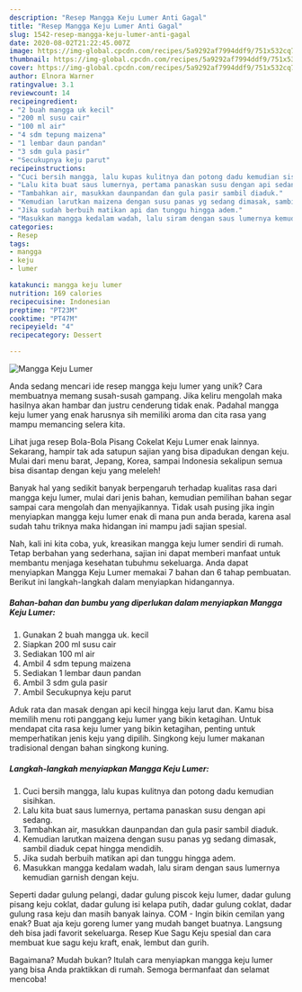```yaml
---
description: "Resep Mangga Keju Lumer Anti Gagal"
title: "Resep Mangga Keju Lumer Anti Gagal"
slug: 1542-resep-mangga-keju-lumer-anti-gagal
date: 2020-08-02T21:22:45.007Z
image: https://img-global.cpcdn.com/recipes/5a9292af7994ddf9/751x532cq70/mangga-keju-lumer-foto-resep-utama.jpg
thumbnail: https://img-global.cpcdn.com/recipes/5a9292af7994ddf9/751x532cq70/mangga-keju-lumer-foto-resep-utama.jpg
cover: https://img-global.cpcdn.com/recipes/5a9292af7994ddf9/751x532cq70/mangga-keju-lumer-foto-resep-utama.jpg
author: Elnora Warner
ratingvalue: 3.1
reviewcount: 14
recipeingredient:
- "2 buah mangga uk kecil"
- "200 ml susu cair"
- "100 ml air"
- "4 sdm tepung maizena"
- "1 lembar daun pandan"
- "3 sdm gula pasir"
- "Secukupnya keju parut"
recipeinstructions:
- "Cuci bersih mangga, lalu kupas kulitnya dan potong dadu kemudian sisihkan."
- "Lalu kita buat saus lumernya, pertama panaskan susu dengan api sedang."
- "Tambahkan air, masukkan daunpandan dan gula pasir sambil diaduk."
- "Kemudian larutkan maizena dengan susu panas yg sedang dimasak, sambil diaduk cepat hingga mendidih."
- "Jika sudah berbuih matikan api dan tunggu hingga adem."
- "Masukkan mangga kedalam wadah, lalu siram dengan saus lumernya kemudian garnish dengan keju."
categories:
- Resep
tags:
- mangga
- keju
- lumer

katakunci: mangga keju lumer 
nutrition: 169 calories
recipecuisine: Indonesian
preptime: "PT23M"
cooktime: "PT47M"
recipeyield: "4"
recipecategory: Dessert

---
```



![Mangga Keju Lumer](https://img-global.cpcdn.com/recipes/5a9292af7994ddf9/751x532cq70/mangga-keju-lumer-foto-resep-utama.jpg)

Anda sedang mencari ide resep mangga keju lumer yang unik? Cara membuatnya memang susah-susah gampang. Jika keliru mengolah maka hasilnya akan hambar dan justru cenderung tidak enak. Padahal mangga keju lumer yang enak harusnya sih memiliki aroma dan cita rasa yang mampu memancing selera kita.

Lihat juga resep Bola-Bola Pisang Cokelat Keju Lumer enak lainnya. Sekarang, hampir tak ada satupun sajian yang bisa dipadukan dengan keju. Mulai dari menu barat, Jepang, Korea, sampai Indonesia sekalipun semua bisa disantap dengan keju yang meleleh!

Banyak hal yang sedikit banyak berpengaruh terhadap kualitas rasa dari mangga keju lumer, mulai dari jenis bahan, kemudian pemilihan bahan segar sampai cara mengolah dan menyajikannya. Tidak usah pusing jika ingin menyiapkan mangga keju lumer enak di mana pun anda berada, karena asal sudah tahu triknya maka hidangan ini mampu jadi sajian spesial.


Nah, kali ini kita coba, yuk, kreasikan mangga keju lumer sendiri di rumah. Tetap berbahan yang sederhana, sajian ini dapat memberi manfaat untuk membantu menjaga kesehatan tubuhmu sekeluarga. Anda dapat menyiapkan Mangga Keju Lumer memakai 7 bahan dan 6 tahap pembuatan. Berikut ini langkah-langkah dalam menyiapkan hidangannya.

<!--inarticleads1-->

##### Bahan-bahan dan bumbu yang diperlukan dalam menyiapkan Mangga Keju Lumer:

1. Gunakan 2 buah mangga uk. kecil
1. Siapkan 200 ml susu cair
1. Sediakan 100 ml air
1. Ambil 4 sdm tepung maizena
1. Sediakan 1 lembar daun pandan
1. Ambil 3 sdm gula pasir
1. Ambil Secukupnya keju parut


Aduk rata dan masak dengan api kecil hingga keju larut dan. Kamu bisa memilih menu roti panggang keju lumer yang bikin ketagihan. Untuk mendapat cita rasa keju lumer yang bikin ketagihan, penting untuk memperhatikan jenis keju yang dipilih. Singkong keju lumer makanan tradisional dengan bahan singkong kuning. 

<!--inarticleads2-->

##### Langkah-langkah menyiapkan Mangga Keju Lumer:

1. Cuci bersih mangga, lalu kupas kulitnya dan potong dadu kemudian sisihkan.
1. Lalu kita buat saus lumernya, pertama panaskan susu dengan api sedang.
1. Tambahkan air, masukkan daunpandan dan gula pasir sambil diaduk.
1. Kemudian larutkan maizena dengan susu panas yg sedang dimasak, sambil diaduk cepat hingga mendidih.
1. Jika sudah berbuih matikan api dan tunggu hingga adem.
1. Masukkan mangga kedalam wadah, lalu siram dengan saus lumernya kemudian garnish dengan keju.


Seperti dadar gulung pelangi, dadar gulung piscok keju lumer, dadar gulung pisang keju coklat, dadar gulung isi kelapa putih, dadar gulung coklat, dadar gulung rasa keju dan masih banyak lainya. COM - Ingin bikin cemilan yang enak? Buat aja keju goreng lumer yang mudah banget buatnya. Langsung deh bisa jadi favorit sekeluarga. Resep Kue Sagu Keju spesial dan cara membuat kue sagu keju kraft, enak, lembut dan gurih. 

Bagaimana? Mudah bukan? Itulah cara menyiapkan mangga keju lumer yang bisa Anda praktikkan di rumah. Semoga bermanfaat dan selamat mencoba!
